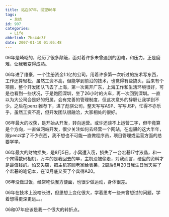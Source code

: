 ```yaml
---
title: 站在07年，回望06年
tags:
  - 总结
id: 907
categories:
  - Life
abbrlink: 7bc44c3f
date: 2007-01-10 01:05:48
---
```


06年是崎岖的，经历了很多颠簸，面对着许多未曾遇到的困难，和压力，正是磨难，让我我变得成熟。

06年进了维豪，一个注册资金1.1亿的公司，用着许多第一次听过的技术写东西，工作还算轻松，虽然工资不高，但能学到前沿的技术，也觉得有些搞头，后来有个项目，整个开发团队飞去了上海，第一次离开广东，上海工作和生活环境很好，可是也看到一些状况，于是跑回深圳，坐了26小时的火车，再一次回到深圳。一直以为大公司会是好的归属，会有完善的管理制度，但这次意外的辞职让我学到不少。之后在penzi推荐下，进了彪骐公司，整天写写ASP、写写JSP，忙得不亦乐乎，虽然工资不高，但开发团队很融洽，大家相处的很好。

06年最大的收获，是开始从开发，转向运营。或许还谈不上运营二字，但毕竟算是个方向，一直做网站开发，很少关注如何去经营一个网站，在彪骐的这大半年，跟penzi学了不少东西，我不想也不可能一直做程序员，项目管理或运营方面的总要学学。

06年最大的财物损失，是8月5日，小窝遭入窃，损失了一台宏碁17寸液晶，和一个宾得数码相机，万幸的是我回去的早，主机没被偷走，对我而言，硬盘的资料才是最值钱的。怕又失窃，把主机寄回老家给表弟，2周后8月20日我生日当天买了个宏碁的笔记本，在12月底又买了个宾得A20。

06年没做过饭，经常吃快餐方便面，也很少做运动，身体很差。

06年在技术上没啥长进，但思想上变化很大，学着思考一些未曾想过的问题，学着想得更深更远。。。

06和07年应该是我一个很大的转折点。